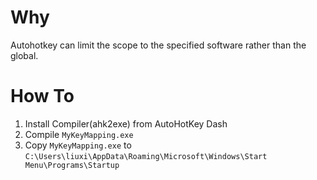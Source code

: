 # Why
Autohotkey can limit the scope to the specified software rather than the global.
# How To
1. Install Compiler(ahk2exe) from AutoHotKey Dash
2. Compile `MyKeyMapping.exe`
3. Copy `MyKeyMapping.exe` to `C:\Users\liuxi\AppData\Roaming\Microsoft\Windows\Start Menu\Programs\Startup`

